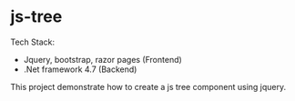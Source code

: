 # js-tree

Tech Stack:
* Jquery, bootstrap, razor pages (Frontend)
* .Net framework 4.7 (Backend)

This project demonstrate how to create a js tree component using jquery.
